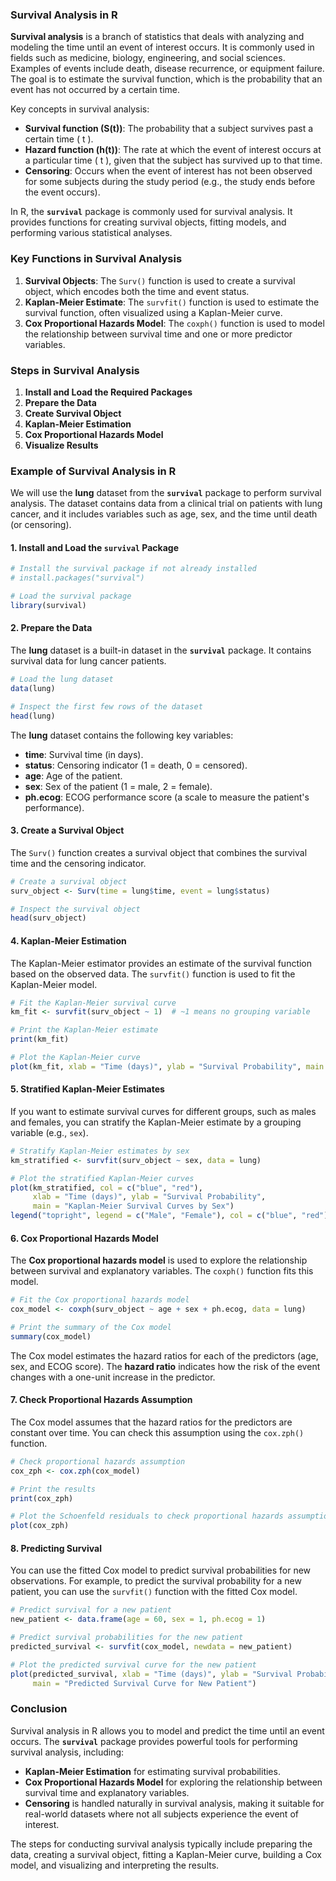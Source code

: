 ### Survival Analysis in R

**Survival analysis** is a branch of statistics that deals with analyzing and modeling the time until an event of interest occurs. It is commonly used in fields such as medicine, biology, engineering, and social sciences. Examples of events include death, disease recurrence, or equipment failure. The goal is to estimate the survival function, which is the probability that an event has not occurred by a certain time.

Key concepts in survival analysis:
- **Survival function (S(t))**: The probability that a subject survives past a certain time \( t \).
- **Hazard function (h(t))**: The rate at which the event of interest occurs at a particular time \( t \), given that the subject has survived up to that time.
- **Censoring**: Occurs when the event of interest has not been observed for some subjects during the study period (e.g., the study ends before the event occurs).

In R, the **`survival`** package is commonly used for survival analysis. It provides functions for creating survival objects, fitting models, and performing various statistical analyses.

### Key Functions in Survival Analysis

1. **Survival Objects**: The `Surv()` function is used to create a survival object, which encodes both the time and event status.
2. **Kaplan-Meier Estimate**: The `survfit()` function is used to estimate the survival function, often visualized using a Kaplan-Meier curve.
3. **Cox Proportional Hazards Model**: The `coxph()` function is used to model the relationship between survival time and one or more predictor variables.

### Steps in Survival Analysis

1. **Install and Load the Required Packages**
2. **Prepare the Data**
3. **Create Survival Object**
4. **Kaplan-Meier Estimation**
5. **Cox Proportional Hazards Model**
6. **Visualize Results**

### Example of Survival Analysis in R

We will use the **lung** dataset from the **`survival`** package to perform survival analysis. The dataset contains data from a clinical trial on patients with lung cancer, and it includes variables such as age, sex, and the time until death (or censoring).

#### 1. Install and Load the `survival` Package

```r
# Install the survival package if not already installed
# install.packages("survival")

# Load the survival package
library(survival)
```

#### 2. Prepare the Data

The **lung** dataset is a built-in dataset in the **`survival`** package. It contains survival data for lung cancer patients.

```r
# Load the lung dataset
data(lung)

# Inspect the first few rows of the dataset
head(lung)
```

The **lung** dataset contains the following key variables:
- **time**: Survival time (in days).
- **status**: Censoring indicator (1 = death, 0 = censored).
- **age**: Age of the patient.
- **sex**: Sex of the patient (1 = male, 2 = female).
- **ph.ecog**: ECOG performance score (a scale to measure the patient's performance).

#### 3. Create a Survival Object

The `Surv()` function creates a survival object that combines the survival time and the censoring indicator.

```r
# Create a survival object
surv_object <- Surv(time = lung$time, event = lung$status)

# Inspect the survival object
head(surv_object)
```

#### 4. Kaplan-Meier Estimation

The Kaplan-Meier estimator provides an estimate of the survival function based on the observed data. The `survfit()` function is used to fit the Kaplan-Meier model.

```r
# Fit the Kaplan-Meier survival curve
km_fit <- survfit(surv_object ~ 1)  # ~1 means no grouping variable

# Print the Kaplan-Meier estimate
print(km_fit)

# Plot the Kaplan-Meier curve
plot(km_fit, xlab = "Time (days)", ylab = "Survival Probability", main = "Kaplan-Meier Survival Curve")
```

#### 5. Stratified Kaplan-Meier Estimates

If you want to estimate survival curves for different groups, such as males and females, you can stratify the Kaplan-Meier estimate by a grouping variable (e.g., `sex`).

```r
# Stratify Kaplan-Meier estimates by sex
km_stratified <- survfit(surv_object ~ sex, data = lung)

# Plot the stratified Kaplan-Meier curves
plot(km_stratified, col = c("blue", "red"), 
     xlab = "Time (days)", ylab = "Survival Probability", 
     main = "Kaplan-Meier Survival Curves by Sex")
legend("topright", legend = c("Male", "Female"), col = c("blue", "red"), lty = 1)
```

#### 6. Cox Proportional Hazards Model

The **Cox proportional hazards model** is used to explore the relationship between survival and explanatory variables. The `coxph()` function fits this model.

```r
# Fit the Cox proportional hazards model
cox_model <- coxph(surv_object ~ age + sex + ph.ecog, data = lung)

# Print the summary of the Cox model
summary(cox_model)
```

The Cox model estimates the hazard ratios for each of the predictors (age, sex, and ECOG score). The **hazard ratio** indicates how the risk of the event changes with a one-unit increase in the predictor.

#### 7. Check Proportional Hazards Assumption

The Cox model assumes that the hazard ratios for the predictors are constant over time. You can check this assumption using the `cox.zph()` function.

```r
# Check proportional hazards assumption
cox_zph <- cox.zph(cox_model)

# Print the results
print(cox_zph)

# Plot the Schoenfeld residuals to check proportional hazards assumption
plot(cox_zph)
```

#### 8. Predicting Survival

You can use the fitted Cox model to predict survival probabilities for new observations. For example, to predict the survival probability for a new patient, you can use the `survfit()` function with the fitted Cox model.

```r
# Predict survival for a new patient
new_patient <- data.frame(age = 60, sex = 1, ph.ecog = 1)

# Predict survival probabilities for the new patient
predicted_survival <- survfit(cox_model, newdata = new_patient)

# Plot the predicted survival curve for the new patient
plot(predicted_survival, xlab = "Time (days)", ylab = "Survival Probability", 
     main = "Predicted Survival Curve for New Patient")
```

### Conclusion

Survival analysis in R allows you to model and predict the time until an event occurs. The **`survival`** package provides powerful tools for performing survival analysis, including:
- **Kaplan-Meier Estimation** for estimating survival probabilities.
- **Cox Proportional Hazards Model** for exploring the relationship between survival time and explanatory variables.
- **Censoring** is handled naturally in survival analysis, making it suitable for real-world datasets where not all subjects experience the event of interest.

The steps for conducting survival analysis typically include preparing the data, creating a survival object, fitting a Kaplan-Meier curve, building a Cox model, and visualizing and interpreting the results.
